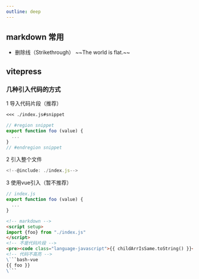 ```yaml
---
outline: deep
---
```

## markdown 常用
- 删除线（Strikethrough）	\~~The world is flat.~~
## vitepress
### 几种引入代码的方式
1 导入代码片段（推荐）
```markdown
<<< ./index.js#snippet
```
```js
// #region snippet
export function foo (value) {
  ...
}
// #endregion snippet
```
2 引入整个文件
```js
<!--@include: ./index.js-->
```
3 使用vue引入（暂不推荐）
```js
// index.js
export function foo (value) {
  ...
}
```
```markdown
<!-- markdown -->
<script setup>
import {foo} from "./index.js"
</script>
<!-- 不是代码片段 -->
<pre><code class="language-javascript">{{ childArrIsSame.toString() }}</code></pre>
<!-- 代码不高亮 -->
\```bash-vue
{{ foo }}
\```
```
